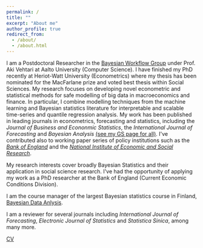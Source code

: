 ```yaml
---
permalink: /
title: ""
excerpt: "About me"
author_profile: true
redirect_from: 
  - /about/
  - /about.html
---
```


I am a Postdoctoral Researcher in the [Bayesian Workflow Group](https://users.aalto.fi/~ave/group.html) under Prof. Aki Vehtari at Aalto University (Computer Science). I have finished my PhD recently at Heriot-Watt University (Econometrics) where my thesis has been nominated for the MacFarlane prize and voted best thesis within Social Sciences. My research focuses on developing novel econometric and statistical methods for safe modelling of big data in macroeconomics and finance. In particular, I combine modelling techniques from the machine learning and Bayesian statistics literature for interpretable and scalable time-series and quantile regression analysis. My work has been published in leading journals in econometrics, forecasting and statistics, including the *Journal of Business and Econonmic Statistics*, the *International Journal of Forecasting* and *Bayesian Analysis* [(see my GS page for all)](https://scholar.google.com/citations?user=9gKE8e4AAAAJ&hl=en). I've contributed also to working paper series of policy institutions such as the [*Bank of England*](https://www.bankofengland.co.uk/working-paper/2023/flexible-bayesian-midas-time-variation-group-shrinkage-and-sparsity) and the [*National Institute of Economic and Social Research*](https://niesr.ac.uk/publications/nowcasting-growth-google-trends-data?type=discussion-papers).
  
My research interests cover broadly Bayesian Statistics and their application in social science research. I've had the opportunity of applying my work as a PhD researcher at the Bank of England (Current Economic Conditions Division).

I am the course manager of the largest Bayesian statistics course in Finland, [Bayesian Data Anlysis](https://avehtari.github.io/BDA_course_Aalto/).

I am a reviewer for several journals including *International Journal of Forecasting*, *Electronic Journal of Statistics* and *Statistica Sinica*, among many more.

[CV](https://github.com/davkoh/davkoh.github.io/blob/master/files/CVDavidKohns.pdf) 


